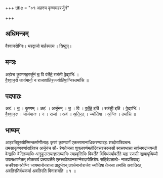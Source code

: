 +++
title = "०१ अहश्च कृष्णमहरर्जुनं"

+++
## अधिमन्त्रम्
वैश्वानरोग्निः। भरद्वाजो बार्हस्पत्यः। त्रिष्टुप्।

## मन्त्रः
अह॑श्च कृ॒ष्णमह॒रर्जु॑नं च॒ वि व॑र्तेते॒ रज॑सी वे॒द्याभिः॑ ।  
वै॒श्वा॒न॒रो जाय॑मानो॒ न राजावा॑तिर॒ज्ज्योति॑षा॒ग्निस्तमां॑सि ॥

## पदपाठः
अहः॑ । च॒ । कृ॒ष्णम् । अहः॑ । अर्जु॑नम् । च॒ । वि । व॒र्ते॒ते॒ इति॑ । रज॑सी॒ इति॑ । वे॒द्याभिः॑ ।  
वै॒श्वा॒न॒रः । जाय॑मानः । न । राजा॑ । अव॑ । अ॒ति॒र॒त् । ज्योति॑षा । अ॒ग्निः । तमां॑सि ॥

## भाष्यम्
आहरतिपुरुषोस्मिन्कर्माणीत्यहः कृष्णं कृष्णवर्णं एतत्सामानाधिकरण्यादहः शब्दोरात्रिवचनः तमसाकृष्णवर्णारात्रिश्च अर्जुनंच सौ- रेणतेजसा शुक्लवर्णमहोदिवसश्चरजसी स्वस्वभासा सर्वंजगद्रंजयन्तौ वेद्याभिः वेदितव्याभिः अनुकूलतयाज्ञातव्याभिः स्वप्रवृत्तिभिः विवर्तेते विविधंपर्यावर्तेते यद्वा रजसी द्यावापृथिव्यौ उपलक्षणमेतत् लोकत्रयं प्रत्यावर्तेते एतच्चवैश्वानराग्नेराज्ञयेतिशेषः सहिदेवतात्वे- नात्रप्रतिपाद्यः सचवैश्वानरोग्निः जायमानोनराजा प्रादुर्भवन् प्रवर्धमानोराजेव ज्योतिषा तेजसा तमांसि अवातिरत् अवतिरतिर्वधकर्मा अवतिरति विनाशयति ॥ १ ॥